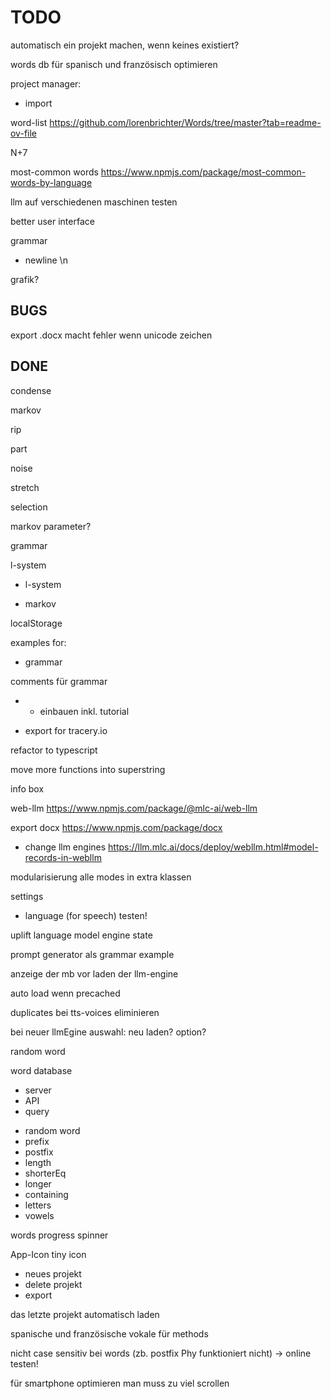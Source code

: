 # TODO

automatisch ein projekt machen, wenn keines existiert?

words db für spanisch und französisch optimieren

project manager:
* import

word-list
https://github.com/lorenbrichter/Words/tree/master?tab=readme-ov-file

N+7

most-common words
https://www.npmjs.com/package/most-common-words-by-language

llm auf verschiedenen maschinen testen

better user interface

grammar
- newline \n

grafik?

## BUGS

export .docx macht fehler wenn unicode zeichen


## DONE

condense

markov

rip

part

noise

stretch

selection

markov parameter?

grammar

l-system

- l-system

- markov

localStorage

examples for:
- grammar

comments für grammar

- + einbauen inkl. tutorial

- export for tracery.io

refactor to typescript

move more functions into superstring

info box

web-llm
https://www.npmjs.com/package/@mlc-ai/web-llm

export docx
https://www.npmjs.com/package/docx

- change llm engines
https://llm.mlc.ai/docs/deploy/webllm.html#model-records-in-webllm


modularisierung
alle modes in extra klassen

settings
- language (for speech)
testen!

uplift language model engine state

prompt generator als grammar example

anzeige der mb vor laden der llm-engine

auto load wenn precached

duplicates bei tts-voices eliminieren

bei neuer llmEgine auswahl:
neu laden?
option?

random word

word database
* server
* API
* query

- random word
- prefix
- postfix
- length
- shorterEq
- longer
- containing
- letters
- vowels

words
progress spinner

App-Icon
tiny icon

* neues projekt
* delete projekt
* export

das letzte projekt automatisch laden

spanische und französische vokale für methods

nicht case sensitiv bei words (zb. postfix Phy funktioniert nicht)
-> online testen!


für smartphone optimieren
man muss zu viel scrollen

